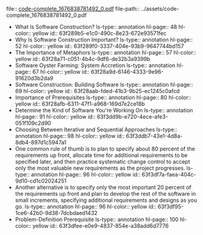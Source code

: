 file:: [code-complete_1676838781492_0.pdf](../assets/code-complete_1676838781492_0.pdf)
file-path:: ../assets/code-complete_1676838781492_0.pdf

- What Is Software Construction?
  ls-type:: annotation
  hl-page:: 48
  hl-color:: yellow
  id:: 63f289b5-e1c0-490c-8e23-672e93571fec
- Why Is Software Construction Important?
  ls-type:: annotation
  hl-page:: 52
  hl-color:: yellow
  id:: 63f289f0-3337-404e-93b9-9647744bd157
- The Importance of Metaphors
  ls-type:: annotation
  hl-page:: 57
  hl-color:: yellow
  id:: 63f28a71-c051-4b4c-9df6-de32b3a9399b
- Software Oyster Farming: System Accretion
  ls-type:: annotation
  hl-page:: 67
  hl-color:: yellow
  id:: 63f28a9d-6146-4333-9e96-91620d3b2da9
- Software Construction: Building Software
  ls-type:: annotation
  hl-page:: 69
  hl-color:: yellow
  id:: 63f28aab-fded-41b3-9b25-ec1245c0afcd
- Importance of Prerequisites
  ls-type:: annotation
  hl-page:: 80
  hl-color:: yellow
  id:: 63f28afb-6311-47f1-a968-169d7e2ce18b
- Determine the Kind of Software You're Working On
  ls-type:: annotation
  hl-page:: 91
  hl-color:: yellow
  id:: 63f3dd9b-e720-4ece-afe3-051f109c2d90
- Choosing Between Iterative and Sequential Approaches
  ls-type:: annotation
  hl-page:: 98
  hl-color:: yellow
  id:: 63f3ddb7-43e1-4d8a-8db4-897d1c5947a1
- One common rule of thumb is to plan to specify about 80 percent of the requirements up front, allocate time for additional requirements to be specified later, and then practice systematic change control to accept only the most valuable new requirements as the project progresses.
  ls-type:: annotation
  hl-page:: 96
  hl-color:: yellow
  id:: 63f3df7a-faea-404c-9d10-cd1c02024251
- Another alternative is to specify only the most important 20 percent of the requirements up front and plan to develop the rest of the software in small increments, specifying additional requirements and designs as you go.
  ls-type:: annotation
  hl-page:: 96
  hl-color:: yellow
  id:: 63f3df95-1ce6-42b0-9d38-7dcbdaed1432
- Problem-Definition Prerequisite
  ls-type:: annotation
  hl-page:: 100
  hl-color:: yellow
  id:: 63f3dfee-e0e9-4837-854e-a38add6d7776
